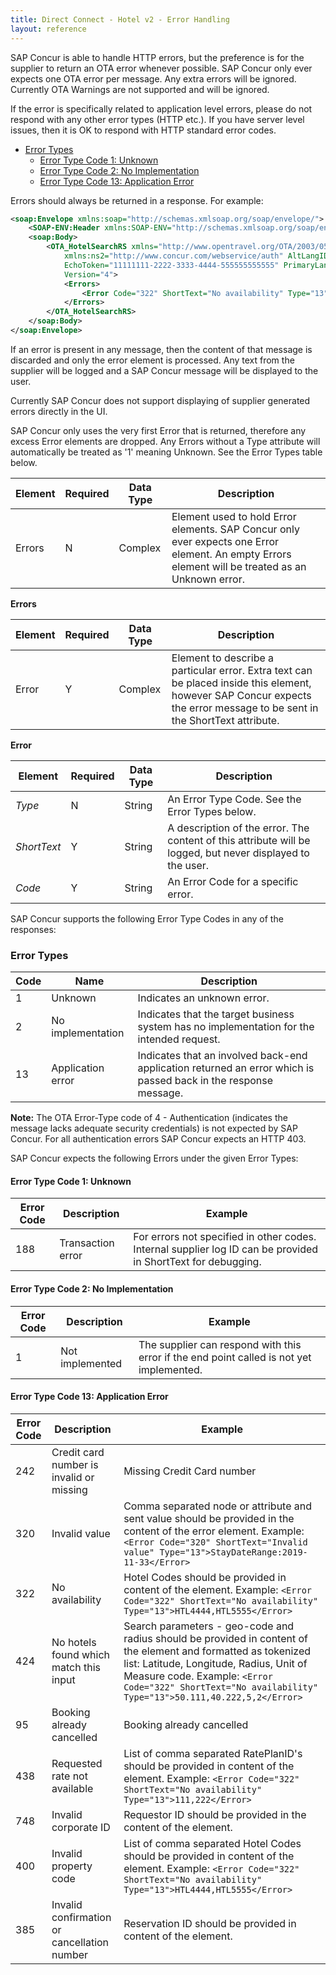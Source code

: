```yaml
---
title: Direct Connect - Hotel v2 - Error Handling
layout: reference
---
```


SAP Concur is able to handle HTTP errors, but the preference is for the supplier to return an OTA error whenever possible.  SAP Concur only ever expects one OTA error per message.  Any extra errors will be ignored.
Currently OTA Warnings are not supported and will be ignored.

If the error is specifically related to application level errors, please do not respond with any other error types (HTTP etc.). If you have server level issues, then it is OK to respond with HTTP standard error codes.

* [Error Types](#error-types)
  * [Error Type Code 1: Unknown](#unknown)
  * [Error Type Code 2: No Implementation](#no-implementation)
  * [Error Type Code 13: Application Error](#app-error)

Errors should always be returned in a response. For example:

```xml
<soap:Envelope xmlns:soap="http://schemas.xmlsoap.org/soap/envelope/">
	<SOAP-ENV:Header xmlns:SOAP-ENV="http://schemas.xmlsoap.org/soap/envelope/" />
	<soap:Body>
		<OTA_HotelSearchRS xmlns="http://www.opentravel.org/OTA/2003/05"
			xmlns:ns2="http://www.concur.com/webservice/auth" AltLangID="en"
			EchoToken="11111111-2222-3333-4444-555555555555" PrimaryLangID="en"
			Version="4">
			<Errors>
				<Error Code="322" ShortText="No availability" Type="13"></Error>
			</Errors>
		</OTA_HotelSearchRS>
	</soap:Body>
</soap:Envelope>
```

If an error is present in any message, then the content of that message is discarded and only the error element is processed. Any text from the supplier will be logged and a SAP Concur message will be displayed to the user.  

Currently SAP Concur does not support displaying of supplier generated errors directly in the UI.  

SAP Concur only uses the very first Error that is returned, therefore any excess Error elements are dropped.  Any Errors without a Type attribute will automatically be treated as '1' meaning Unknown.  See the Error Types table below.

| Element | Required | Data Type | Description |
|---------|----------|-----------|-------------|
| Errors  | N        | Complex   | Element used to hold Error elements. SAP Concur only ever expects one Error element. An empty Errors element will be treated as an Unknown error. |

**Errors**

| Element | Required | Data Type | Description |
|---------|----------|-----------|-------------|
| Error | Y | Complex | Element to describe a particular error. Extra text can be placed inside this element, however SAP Concur expects the error message to be sent in the ShortText attribute. |


**Error**

| Element     | Required | Data Type | Description |
|-------------|----------|-----------|-------------|
| *Type*      | N        | String    | An Error Type Code. See the Error Types below. |
| *ShortText* | Y        | String    | A description of the error.  The content of this attribute will be logged, but never displayed to the user. |
| *Code*      | Y        | String    | An Error Code for a specific error. |


SAP Concur supports the following Error Type Codes in any of the responses:

### <a name="error-types"></a>Error Types

| Code | Name              | Description |
|------|-------------------|-------------|
| 1    | Unknown           | Indicates an unknown error. |
| 2    | No implementation | Indicates that the target business system has no implementation for the intended request. |
| 13   | Application error | Indicates that an involved back-end application returned an error which is passed back in the response message. |

**Note:** The OTA Error-Type code of 4 - Authentication (indicates the message lacks adequate security credentials) is not expected by SAP Concur.  For all authentication errors SAP Concur expects an HTTP 403.

SAP Concur expects the following Errors under the given Error Types:

#### <a name="unknown"></a>Error Type Code 1: Unknown

| Error Code | Description       | Example |
|------------|-------------------|---------|
| 188        | Transaction error | For errors not specified in other codes. Internal supplier log ID can be provided in ShortText for debugging.|

#### <a name="no-implementation"></a>Error Type Code 2: No Implementation

| Error Code | Description     | Example |
|------------|-----------------|---------|
| 1          | Not implemented | The supplier can respond with this error if the end point called is not yet implemented. |

#### <a name="app-error"></a>Error Type Code 13: Application Error

| Error Code | Description                                 | Example |
|------------|---------------------------------------------|---------|
| 242        | Credit card number is invalid or missing    | Missing Credit Card number |
| 320        | Invalid value                               | Comma separated node or attribute and sent value should be provided in the content of the error element. Example: ```<Error Code="320" ShortText="Invalid value" Type="13">StayDateRange:2019-11-33</Error> ``` |
| 322        | No availability                             | Hotel Codes should be provided in content of the element. Example: ```<Error Code="322" ShortText="No availability" Type="13">HTL4444,HTL5555</Error>``` |  
| 424        | No hotels found which match this input      | Search parameters - geo-code and radius should be provided in content of the element and formatted as tokenized list: Latitude, Longitude, Radius, Unit of Measure code. Example: ```<Error Code="322" ShortText="No availability" Type="13">50.111,40.222,5,2</Error>``` |
| 95         | Booking already cancelled                   | Booking already cancelled |
| 438        | Requested rate not available                | List of comma separated RatePlanID's should be provided in content of the element. Example: ```<Error Code="322" ShortText="No availability" Type="13">111,222</Error>``` |
| 748        | Invalid corporate ID                        | Requestor ID should be provided in the content of the element. |
| 400        | Invalid property code                       | List of comma separated Hotel Codes should be provided in content of the element. Example: ```<Error Code="322" ShortText="No availability" Type="13">HTL4444,HTL5555</Error>``` |
| 385        | Invalid confirmation or cancellation number | Reservation ID should be provided in content of the element. |
